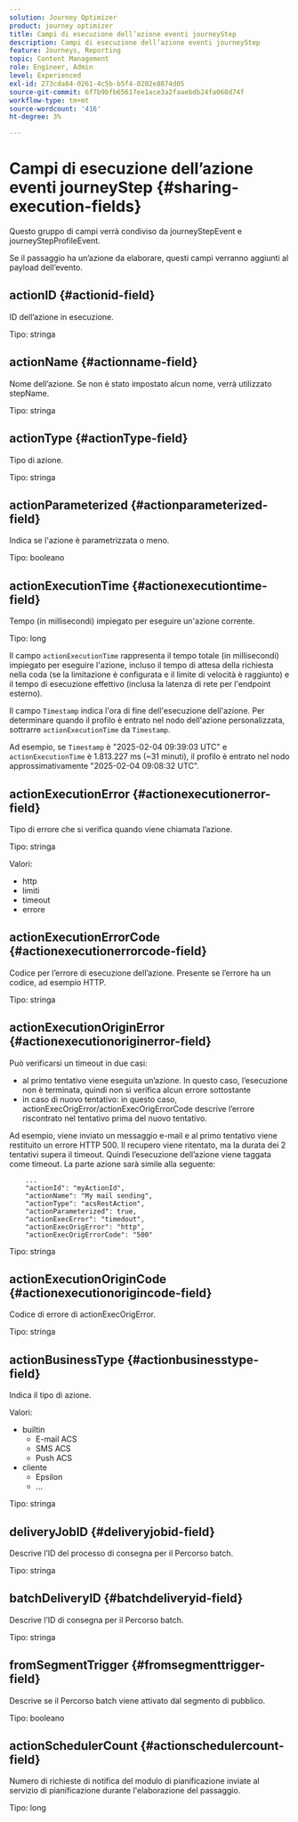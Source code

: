 ```yaml
---
solution: Journey Optimizer
product: journey optimizer
title: Campi di esecuzione dell’azione eventi journeyStep
description: Campi di esecuzione dell’azione eventi journeyStep
feature: Journeys, Reporting
topic: Content Management
role: Engineer, Admin
level: Experienced
exl-id: 273cda84-0261-4c5b-b5f4-0202e8874d05
source-git-commit: 6f7b9bfb65617ee1ace3a2faaebdb24fa068d74f
workflow-type: tm+mt
source-wordcount: '416'
ht-degree: 3%

---
```


# Campi di esecuzione dell’azione eventi journeyStep {#sharing-execution-fields}

Questo gruppo di campi verrà condiviso da journeyStepEvent e journeyStepProfileEvent.

Se il passaggio ha un’azione da elaborare, questi campi verranno aggiunti al payload dell’evento.

## actionID {#actionid-field}

ID dell’azione in esecuzione.

Tipo: stringa

## actionName {#actionname-field}

Nome dell’azione. Se non è stato impostato alcun nome, verrà utilizzato stepName.

Tipo: stringa

## actionType {#actionType-field}

Tipo di azione.

Tipo: stringa

## actionParameterized {#actionparameterized-field}

Indica se l&#39;azione è parametrizzata o meno.

Tipo: booleano

## actionExecutionTime {#actionexecutiontime-field}

Tempo (in millisecondi) impiegato per eseguire un&#39;azione corrente.

Tipo: long

Il campo `actionExecutionTime` rappresenta il tempo totale (in millisecondi) impiegato per eseguire l&#39;azione, incluso il tempo di attesa della richiesta nella coda (se la limitazione è configurata e il limite di velocità è raggiunto) e il tempo di esecuzione effettivo (inclusa la latenza di rete per l&#39;endpoint esterno).

Il campo `Timestamp` indica l&#39;ora di fine dell&#39;esecuzione dell&#39;azione. Per determinare quando il profilo è entrato nel nodo dell&#39;azione personalizzata, sottrarre `actionExecutionTime` da `Timestamp`.

Ad esempio, se `Timestamp` è &quot;2025-02-04 09:39:03 UTC&quot; e `actionExecutionTime` è 1.813.227 ms (~31 minuti), il profilo è entrato nel nodo approssimativamente &quot;2025-02-04 09:08:32 UTC&quot;.




## actionExecutionError {#actionexecutionerror-field}

Tipo di errore che si verifica quando viene chiamata l’azione.

Tipo: stringa

Valori:

* http
* limiti
* timeout
* errore

## actionExecutionErrorCode {#actionexecutionerrorcode-field}

Codice per l’errore di esecuzione dell’azione. Presente se l’errore ha un codice, ad esempio HTTP.

Tipo: stringa

## actionExecutionOriginError {#actionexecutionoriginerror-field}

Può verificarsi un timeout in due casi:

* al primo tentativo viene eseguita un’azione. In questo caso, l’esecuzione non è terminata, quindi non si verifica alcun errore sottostante
* in caso di nuovo tentativo: in questo caso, actionExecOrigError/actionExecOrigErrorCode descrive l’errore riscontrato nel tentativo prima del nuovo tentativo.

Ad esempio, viene inviato un messaggio e-mail e al primo tentativo viene restituito un errore HTTP 500. Il recupero viene ritentato, ma la durata dei 2 tentativi supera il timeout. Quindi l’esecuzione dell’azione viene taggata come timeout. La parte azione sarà simile alla seguente:

```
    ...
    "actionId": "myActionId",
    "actionName": "My mail sending",
    "actionType": "acsRestAction",
    "actionParameterized": true,
    "actionExecError": "timedout",
    "actionExecOrigError": "http",
    "actionExecOrigErrorCode": "500"
```

Tipo: stringa

## actionExecutionOriginCode {#actionexecutionorigincode-field}

Codice di errore di actionExecOrigError.

Tipo: stringa

## actionBusinessType {#actionbusinesstype-field}

Indica il tipo di azione.

Valori:

* builtin
   * E-mail ACS
   * SMS ACS
   * Push ACS
* cliente
   * Epsilon
   * ...

Tipo: stringa

## deliveryJobID {#deliveryjobid-field}

Descrive l’ID del processo di consegna per il Percorso batch.

Tipo: stringa

## batchDeliveryID {#batchdeliveryid-field}

Descrive l’ID di consegna per il Percorso batch.

Tipo: stringa

## fromSegmentTrigger {#fromsegmenttrigger-field}

Descrive se il Percorso batch viene attivato dal segmento di pubblico.

Tipo: booleano

## actionSchedulerCount {#actionschedulercount-field}

Numero di richieste di notifica del modulo di pianificazione inviate al servizio di pianificazione durante l&#39;elaborazione del passaggio.

Tipo: long
